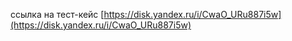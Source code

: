 ссылка на тест-кейс  [https://disk.yandex.ru/i/CwaO_URu887i5w](https://disk.yandex.ru/i/CwaO_URu887i5w)
